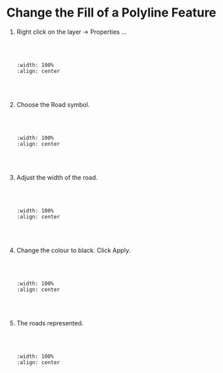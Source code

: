 # Change the Fill of a Polyline Feature

1. Right click on the layer -> Properties ...

    <br/><br/>
    ```{image} ../../_static/0313task14/img1.png
    :width: 100%
    :align: center
    ```
    <br/><br/>

2. Choose the Road symbol.

    <br/><br/>
    ```{image} ../../_static/0313task14/img2.png
    :width: 100%
    :align: center
    ```
    <br/><br/>

3. Adjust the width of the road.

    <br/><br/>
    ```{image} ../../_static/0313task14/img3.png
    :width: 100%
    :align: center
    ```
    <br/><br/>

4. Change the colour to black. Click Apply.

    <br/><br/>
    ```{image} ../../_static/0313task14/img4.png
    :width: 100%
    :align: center
    ```
    <br/><br/>

5. The roads represented.

    <br/><br/>
    ```{image} ../../_static/0313task14/img5.png
    :width: 100%
    :align: center
    ```
    <br/><br/>
